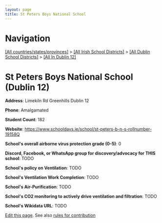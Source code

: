 ```yaml
---
layout: page
title: St Peters Boys National School
---
```

# Navigation

[[All countries/states/provinces]](../../../..) > [[All Irish School Districts]](../../..) > [[All Dublin School Districts]](../..) > [[All In Dublin 12]](..)

# St Peters Boys National School (Dublin 12)

**Address**: Limekiln Rd Greenhills Dublin 12

**Phone**: Amalgamated

**Student Count**: 182

**Website**: <https://www.schooldays.ie/school/st-peters-b-n-s-rollnumber-19158Q>

**School's overall airborne virus protection grade (0-5)**: 0

**Discord, Facebook, or WhatsApp group for discovery/advocacy for THIS school**: TODO

**School's policy on Ventilation**: TODO

**School's Ventilation Work Completion**: TODO

**School's Air-Purification**: TODO

**School's CO2 monitoring to actively drive ventilation and filtration**: TODO

**School's Wikidata URL**: TODO


[Edit this page](https://github.com/ventilate-schools/Ireland/edit/main/./Dublin_12/St_Peters_Boys_National_School.md). See also [rules for contribution](../../../contribution-rules/)